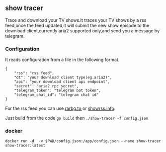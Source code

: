 ## show tracer

Trace and download your TV shows.It traces your TV shows by a rss feed,once the feed updated,it will submit the new 
show episode to the download client,currently aria2 supported only,and send you a message by telegram.

### Configuration

It reads configuration from a file in the following format.

    {
        "rss": "rss feed",
        "dt": "your download client type(eg.aria2)",
        "api": "your download client api endpoint",
        "secret": "aria2 rpc secret",
        "telegram_token": "telegram bot token",
        "telegram_chat_id": "telegram chat id"
    }

For the rss feed,you can use [rarbg.to](https://rarbg.to/rssdd.php),or [showrss.info](https://showrss.info/).

Just build from the code `go build` then `./show-tracer -f config.json`


### docker 

    docker run -d  -v $PWD/config.json:/app/config.json --name show-tracer show-tracer:latest